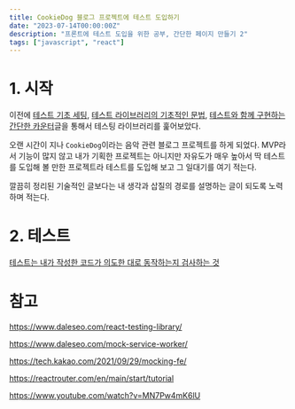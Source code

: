 ```yaml
---
title: CookieDog 블로그 프로젝트에 테스트 도입하기
date: "2023-07-14T00:00:00Z"
description: "프론트에 테스트 도입을 위한 공부, 간단한 페이지 만들기 2"
tags: ["javascript", "react"]
---
```


# 1. 시작

이전에 [테스트 기초 세팅](https://witch.work/posts/dev/react-test-1), [테스트 라이브러리의 기초적인 문법](https://witch.work/posts/dev/react-test-2), [테스트와 함께 구현하는 간단한 카운터](https://witch.work/posts/dev/react-test-3)글을 통해서 테스팅 라이브러리를 훑어보았다.

오랜 시간이 지나 `CookieDog`이라는 음악 관련 블로그 프로젝트를 하게 되었다. MVP라서 기능이 많지 않고 내가 기획한 프로젝트는 아니지만 자유도가 매우 높아서 딱 테스트를 도입해 볼 만한 프로젝트라 테스트를 도입해 보고 그 일대기를 여기 적는다.

깔끔히 정리된 기술적인 글보다는 내 생각과 삽질의 경로를 설명하는 글이 되도록 노력하며 적는다.

# 2. 테스트

[테스트는 내가 작성한 코드가 의도한 대로 동작하는지 검사하는 것](https://www.youtube.com/watch?v=MN7Pw4mK6lU)




# 참고

https://www.daleseo.com/react-testing-library/

https://www.daleseo.com/mock-service-worker/

https://tech.kakao.com/2021/09/29/mocking-fe/

https://reactrouter.com/en/main/start/tutorial

https://www.youtube.com/watch?v=MN7Pw4mK6lU
